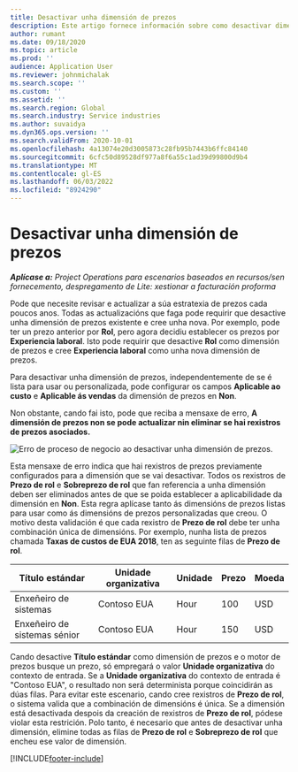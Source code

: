 ```yaml
---
title: Desactivar unha dimensión de prezos
description: Este artigo fornece información sobre como desactivar dimensións de prezos.
author: rumant
ms.date: 09/18/2020
ms.topic: article
ms.prod: ''
audience: Application User
ms.reviewer: johnmichalak
ms.search.scope: ''
ms.custom: ''
ms.assetid: ''
ms.search.region: Global
ms.search.industry: Service industries
ms.author: suvaidya
ms.dyn365.ops.version: ''
ms.search.validFrom: 2020-10-01
ms.openlocfilehash: 4a13074e20d3005873c28fb95b7443b6ffc84140
ms.sourcegitcommit: 6cfc50d89528df977a8f6a55c1ad39d99800d9b4
ms.translationtype: MT
ms.contentlocale: gl-ES
ms.lasthandoff: 06/03/2022
ms.locfileid: "8924290"
---
```

# <a name="turning-off-a-pricing-dimension"></a>Desactivar unha dimensión de prezos

_**Aplícase a:** Project Operations para escenarios baseados en recursos/sen fornecemento, despregamento de Lite: xestionar a facturación proforma_

Pode que necesite revisar e actualizar a súa estratexia de prezos cada poucos anos. Todas as actualizacións que faga pode requirir que desactive unha dimensión de prezos existente e cree unha nova. Por exemplo, pode ter un prezo anterior por **Rol**, pero agora decidiu establecer os prezos por **Experiencia laboral**. Isto pode requirir que desactive **Rol** como dimensión de prezos e cree **Experiencia laboral** como unha nova dimensión de prezos. 

Para desactivar unha dimensión de prezos, independentemente de se é lista para usar ou personalizada, pode configurar os campos **Aplicable ao custo** e **Aplicable ás vendas** da dimensión de prezos en **Non**.

Non obstante, cando fai isto, pode que reciba a mensaxe de erro, **A dimensión de prezos non se pode actualizar nin eliminar se hai rexistros de prezos asociados.**

![Erro de proceso de negocio ao desactivar unha dimensión de prezos.](media/Business-Process-Error.png)

Esta mensaxe de erro indica que hai rexistros de prezos previamente configurados para a dimensión que se vai desactivar. Todos os rexistros de **Prezo de rol** e **Sobreprezo de rol** que fan referencia a unha dimensión deben ser eliminados antes de que se poida establecer a aplicabilidade da dimensión en **Non**. Esta regra aplícase tanto ás dimensións de prezos listas para usar como ás dimensións de prezos personalizadas que creou. O motivo desta validación é que cada rexistro de **Prezo de rol** debe ter unha combinación única de dimensións. Por exemplo, nunha lista de prezos chamada **Taxas de custos de EUA 2018**, ten as seguinte filas de **Prezo de rol**. 

| Título estándar         | Unidade organizativa    |Unidade   |Prezo  |Moeda  |
| -----------------------|-------------|-------|-------|----------|
| Enxeñeiro de sistemas|Contoso EUA|Hour| 100|USD|
| Enxeñeiro de sistemas sénior|Contoso EUA|Hour| 150| USD|


Cando desactive **Título estándar** como dimensión de prezos e o motor de prezos busque un prezo, só empregará o valor **Unidade organizativa** do contexto de entrada. Se a **Unidade organizativa** do contexto de entrada é "Contoso EUA", o resultado non será determinista porque coincidirán as dúas filas. Para evitar este escenario, cando cree rexistros de **Prezo de rol**, o sistema valida que a combinación de dimensións é única. Se a dimensión está desactivada despois da creación de rexistros de **Prezo de rol**, pódese violar esta restrición. Polo tanto, é necesario que antes de desactivar unha dimensión, elimine todas as filas de **Prezo de rol** e **Sobreprezo de rol** que encheu ese valor de dimensión.


[!INCLUDE[footer-include](../includes/footer-banner.md)]